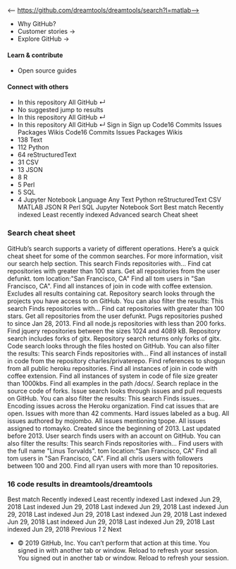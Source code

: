 <-- https://github.com/dreamtools/dreamtools/search?l=matlab-->

* Why GitHub? 
* Customer stories →
* Explore GitHub →
#### Learn & contribute
* Open source guides
#### Connect with others
* In this repository  All GitHub  ↵
* No suggested jump to results
* In this repository  All GitHub  ↵
* In this repository  All GitHub  ↵
Sign in  Sign up
Code16 Commits Issues Packages Wikis
Code16 Commits Issues Packages Wikis
* 138 Text 
* 112 Python 
* 64 reStructuredText 
* 31 CSV 
* 13 JSON 
* 8 R 
* 5 Perl 
* 5 SQL 
* 4 Jupyter Notebook 
Language Any Text Python reStructuredText CSV MATLAB JSON R Perl SQL Jupyter Notebook
Sort Best match Recently indexed Least recently indexed
Advanced search Cheat sheet
### Search cheat sheet
GitHub’s search supports a variety of different operations. Here’s a quick cheat sheet for some of the common searches.
For more information, visit our search help section.
This search Finds repositories with…
Find cat repositories with greater than 100 stars.
Get all repositories from the user defunkt.
tom location:"San Francisco, CA"
Find all tom users in "San Francisco, CA".
Find all instances of join in code with coffee extension.
Excludes all results containing cat.
Repository search looks through the projects you have access to on GitHub. You can also filter the results:
This search Finds repositories with…
Find cat repositories with greater than 100 stars.
Get all repositories from the user defunkt.
Pugs repositories pushed to since Jan 28, 2013.
Find all node.js repositories with less than 200 forks.
Find jquery repositories between the sizes 1024 and 4089 kB.
Repository search includes forks of gitx.
Repository search returns only forks of gitx.
Code search looks through the files hosted on GitHub. You can also filter the results:
This search Finds repositories with…
Find all instances of install in code from the repository charles/privaterepo.
Find references to shogun from all public heroku repositories.
Find all instances of join in code with coffee extension.
Find all instances of system in code of file size greater than 1000kbs.
Find all examples in the path /docs/.
Search replace in the source code of forks.
Issue search looks through issues and pull requests on GitHub. You can also filter the results:
This search Finds issues…
Encoding issues across the Heroku organization.
Find cat issues that are open.
Issues with more than 42 comments.
Hard issues labeled as a bug.
All issues authored by mojombo.
All issues mentioning tpope.
All issues assigned to rtomayko.
Created since the beginning of 2013.
Last updated before 2013.
User search finds users with an account on GitHub. You can also filter the results:
This search Finds repositories with…
Find users with the full name "Linus Torvalds".
tom location:"San Francisco, CA"
Find all tom users in "San Francisco, CA".
Find all chris users with followers between 100 and 200.
Find all ryan users with more than 10 repositories.
###  16 code results in dreamtools/dreamtools
Best match Recently indexed Least recently indexed
Last indexed Jun 29, 2018
Last indexed Jun 29, 2018
Last indexed Jun 29, 2018
Last indexed Jun 29, 2018
Last indexed Jun 29, 2018
Last indexed Jun 29, 2018
Last indexed Jun 29, 2018
Last indexed Jun 29, 2018
Last indexed Jun 29, 2018
Last indexed Jun 29, 2018
Previous _1_ 2 Next
* © 2019 GitHub, Inc.
You can’t perform that action at this time.
You signed in with another tab or window. Reload to refresh your session. You signed out in another tab or window. Reload to refresh your session.